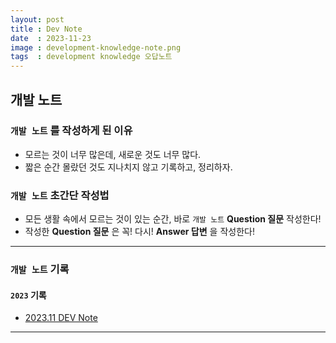```yaml
---
layout: post
title : Dev Note
date  : 2023-11-23
image : development-knowledge-note.png
tags  : development knowledge 오답노트
---
```


## 개발 노트

### `개발 노트` 를 작성하게 된 이유 

- 모르는 것이 너무 많은데, 새로운 것도 너무 많다.
- 짧은 순간 몰랐던 것도 지나치지 않고 기록하고, 정리하자.

### `개발 노트` 초간단 작성법

- 모든 생활 속에서 모르는 것이 있는 순간, 바로 `개발 노트` **Question 질문** 작성한다!
- 작성한 **Question 질문** 은 꼭! 다시! **Answer 답변** 을 작성한다!

---

### `개발 노트` 기록

#### `2023` 기록

- [2023.11 DEV Note](/dev/note/2023/11)

---
